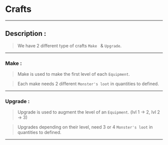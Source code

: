 # Crafts
---
## Description :
> We have 2 different type of crafts `Make ` & `Upgrade`.

> 
---
### Make :
> Make is used to make the first level of each `Equipment`.

> Each make needs 2 different `Monster's loot` in quantities to defined.

---
### Upgrade :
> Upgrade is used to augment the level of an `Equipment`. (lvl 1 -> 2, lvl 2 -> 3)

> Upgrades depending on their level, need 3 or 4 `Monster's loot` in quantities to defined.

---